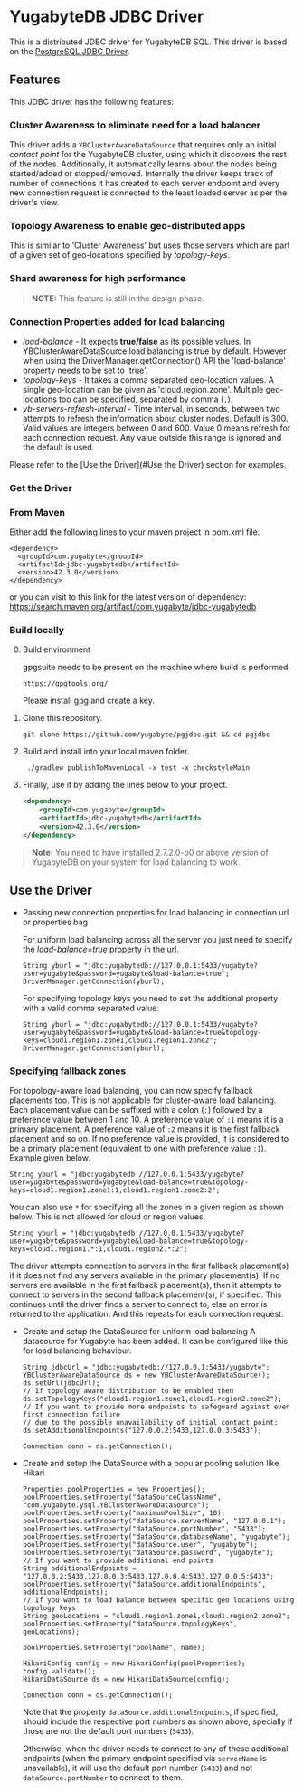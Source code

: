 # YugabyteDB JDBC Driver
This is a distributed JDBC driver for YugabyteDB SQL. This driver is based on the [PostgreSQL JDBC Driver](https://github.com/pgjdbc/pgjdbc).

## Features

This JDBC driver has the following features:

### Cluster Awareness to eliminate need for a load balancer

This driver adds a `YBClusterAwareDataSource` that requires only an initial _contact point_ for the YugabyteDB cluster, using which it discovers the rest of the nodes. Additionally, it automatically learns about the nodes being started/added or stopped/removed. Internally the driver keeps track of number of connections it has created to each server endpoint and every new connection request is connected to the least loaded server as per the driver's view.


### Topology Awareness to enable geo-distributed apps

This is similar to 'Cluster Awareness' but uses those servers which are part of a given set of geo-locations specified by _topology-keys_.

### Shard awareness for high performance

> **NOTE:** This feature is still in the design phase.

### Connection Properties added for load balancing

- _load-balance_   - It expects **true/false** as its possible values. In YBClusterAwareDataSource load balancing is true by default. However when using the DriverManager.getConnection() API the 'load-balance' property needs to be set to 'true'.
- _topology-keys_  - It takes a comma separated geo-location values. A single geo-location can be given as 'cloud.region.zone'. Multiple geo-locations too can be specified, separated by comma (`,`).
- _yb-servers-refresh-interval_ - Time interval, in seconds, between two attempts to refresh the information about cluster nodes. Default is 300. Valid values are integers between 0 and 600. Value 0 means refresh for each connection request. Any value outside this range is ignored and the default is used.

Please refer to the [Use the Driver](#Use the Driver) section for examples.

### Get the Driver

### From Maven

Either add the following lines to your maven project in pom.xml file.
```
<dependency>
  <groupId>com.yugabyte</groupId>
  <artifactId>jdbc-yugabytedb</artifactId>
  <version>42.3.0</version>
</dependency>
```

or you can visit to this link for the latest version of dependency: https://search.maven.org/artifact/com.yugabyte/jdbc-yugabytedb

### Build locally

0. Build environment

   gpgsuite needs to be present on the machine where build is performed.
   ```
   https://gpgtools.org/
   ```
   Please install gpg and create a key.

1. Clone this repository.

    ```
    git clone https://github.com/yugabyte/pgjdbc.git && cd pgjdbc
    ```

2. Build and install into your local maven folder.

    ```
     ./gradlew publishToMavenLocal -x test -x checkstyleMain
    ```

3. Finally, use it by adding the lines below to your project.

    ```xml
    <dependency>
        <groupId>com.yugabyte</groupId>
        <artifactId>jdbc-yugabytedb</artifactId>
        <version>42.3.0</version>
    </dependency> 
    ```
> **Note:** You need to have installed 2.7.2.0-b0 or above version of YugabyteDB on your system for load balancing to work.

## Use the Driver

- Passing new connection properties for load balancing in connection url or properties bag

  For uniform load balancing across all the server you just need to specify the _load-balance=true_ property in the url.
    ```
    String yburl = "jdbc:yugabytedb://127.0.0.1:5433/yugabyte?user=yugabyte&password=yugabyte&load-balance=true";
    DriverManager.getConnection(yburl);
    ```

  For specifying topology keys you need to set the additional property with a valid comma separated value.

    ```
    String yburl = "jdbc:yugabytedb://127.0.0.1:5433/yugabyte?user=yugabyte&password=yugabyte&load-balance=true&topology-keys=cloud1.region1.zone1,cloud1.region1.zone2";
    DriverManager.getConnection(yburl);
    ```

### Specifying fallback zones

  For topology-aware load balancing, you can now specify fallback placements too. This is not applicable for cluster-aware load balancing.
  Each placement value can be suffixed with a colon (`:`) followed by a preference value between 1 and 10.
  A preference value of `:1` means it is a primary placement. A preference value of `:2` means it is the first fallback placement and so on.
  If no preference value is provided, it is considered to be a primary placement (equivalent to one with preference value `:1`). Example given below.

```
String yburl = "jdbc:yugabytedb://127.0.0.1:5433/yugabyte?user=yugabyte&password=yugabyte&load-balance=true&topology-keys=cloud1.region1.zone1:1,cloud1.region1.zone2:2";

```

  You can also use `*` for specifying all the zones in a given region as shown below. This is not allowed for cloud or region values.

```
String yburl = "jdbc:yugabytedb://127.0.0.1:5433/yugabyte?user=yugabyte&password=yugabyte&load-balance=true&topology-keys=cloud1.region1.*:1,cloud1.region2.*:2";
```

  The driver attempts connection to servers in the first fallback placement(s) if it does not find any servers available in the primary placement(s). If no servers are available in the first fallback placement(s),
  then it attempts to connect to servers in the second fallback placement(s), if specified. This continues until the driver finds a server to connect to, else an error is returned to the application.
  And this repeats for each connection request.

- Create and setup the DataSource for uniform load balancing
  A datasource for Yugabyte has been added. It can be configured like this for load balancing behaviour.
    ```
    String jdbcUrl = "jdbc:yugabytedb://127.0.0.1:5433/yugabyte";
    YBClusterAwareDataSource ds = new YBClusterAwareDataSource();
    ds.setUrl(jdbcUrl);
    // If topology aware distribution to be enabled then
    ds.setTopologyKeys("cloud1.region1.zone1,cloud1.region2.zone2");
    // If you want to provide more endpoints to safeguard against even first connection failure
    // due to the possible unavailability of initial contact point:
    ds.setAdditionalEndpoints("127.0.0.2:5433,127.0.0.3:5433");

    Connection conn = ds.getConnection();
    ```

- Create and setup the DataSource with a popular pooling solution like Hikari

    ```
    Properties poolProperties = new Properties();
    poolProperties.setProperty("dataSourceClassName", "com.yugabyte.ysql.YBClusterAwareDataSource");
    poolProperties.setProperty("maximumPoolSize", 10);
    poolProperties.setProperty("dataSource.serverName", "127.0.0.1");
    poolProperties.setProperty("dataSource.portNumber", "5433");
    poolProperties.setProperty("dataSource.databaseName", "yugabyte");
    poolProperties.setProperty("dataSource.user", "yugabyte");
    poolProperties.setProperty("dataSource.password", "yugabyte");
    // If you want to provide additional end points
    String additionalEndpoints = "127.0.0.2:5433,127.0.0.3:5433,127.0.0.4:5433,127.0.0.5:5433";
    poolProperties.setProperty("dataSource.additionalEndpoints", additionalEndpoints);
    // If you want to load balance between specific geo locations using topology keys
    String geoLocations = "cloud1.region1.zone1,cloud1.region2.zone2";
    poolProperties.setProperty("dataSource.topologyKeys", geoLocations);

    poolProperties.setProperty("poolName", name);

    HikariConfig config = new HikariConfig(poolProperties);
    config.validate();
    HikariDataSource ds = new HikariDataSource(config);

    Connection conn = ds.getConnection();
    ```

    Note that the property `dataSource.additionalEndpoints`, if specified, should include the respective port numbers as
    shown above, specially if those are not the default port numbers (`5433`).

    Otherwise, when the driver needs to connect to any of these additional endpoints (when the primary endpoint
    specified via `serverName` is unavailable), it will use the default port number (`5433`) and not
    `dataSource.portNumber` to connect to them.
